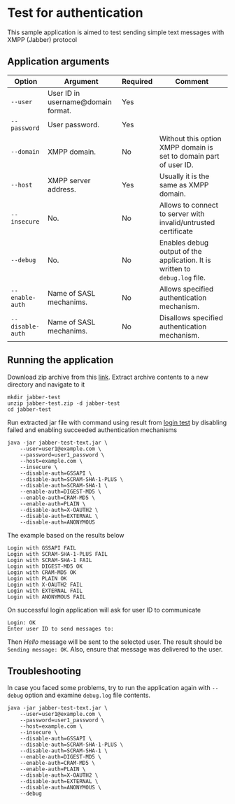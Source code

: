 # Test for authentication

This sample application is aimed to test sending simple text messages
with XMPP (Jabber) protocol

## Application arguments

| Option           | Argument                            | Required | Comment                                                                                 |
|------------------|-------------------------------------|----------|-----------------------------------------------------------------------------------------|
| `--user        ` | User ID in username@domain format.  | Yes      |                                                                                         |
| `--password    ` | User password.                      | Yes      |                                                                                         |
| `--domain      ` | XMPP domain.                        | No       | Without this option XMPP domain is set to domain part of user ID.                       |
| `--host        ` | XMPP server address.                | Yes      | Usually it is the same as XMPP domain.                                                  |
| `--insecure    ` | No.                                 | No       | Allows to connect to server with invalid/untrusted certificate                          |
| `--debug       ` | No.                                 | No       | Enables debug output of the application. It is written to `debug.log` file.             |
| `--enable-auth ` | Name of SASL mechanims.             | No       | Allows specified authentication mechanism.                                              |
| `--disable-auth` | Name of SASL mechanims.             | No       | Disallows specified authentication mechanism.                                           |

## Running the application

Download zip archive from this [link](https://github.com/axibase/jabber-test/releases/download/v1.0/jabber-test.zip).
Extract archive contents to a new directory and navigate to it

```
mkdir jabber-test
unzip jabber-test.zip -d jabber-test
cd jabber-test
```

Run extracted jar file with command using result from [login test](../jabber-test-login/README.md) by
disabling failed and enabling succeeded authentication mechanisms

```
java -jar jabber-test-text.jar \
    --user=user1@example.com \
    --password=user1_password \
    --host=example.com \
    --insecure \
    --disable-auth=GSSAPI \
    --disable-auth=SCRAM-SHA-1-PLUS \
    --disable-auth=SCRAM-SHA-1 \
    --enable-auth=DIGEST-MD5 \
    --enable-auth=CRAM-MD5 \
    --enable-auth=PLAIN \
    --disable-auth=X-OAUTH2 \
    --disable-auth=EXTERNAL \
    --disable-auth=ANONYMOUS
```

The example based on the results below

```
Login with GSSAPI FAIL
Login with SCRAM-SHA-1-PLUS FAIL
Login with SCRAM-SHA-1 FAIL
Login with DIGEST-MD5 OK
Login with CRAM-MD5 OK
Login with PLAIN OK
Login with X-OAUTH2 FAIL
Login with EXTERNAL FAIL
Login with ANONYMOUS FAIL
```

On successful login application will ask for user ID to communicate

```
Login: OK
Enter user ID to send messages to:
```

Then _Hello_ message will be sent to the selected user.
The result should be `Sending message: OK`. Also, ensure that message
was delivered to the user.

## Troubleshooting

In case you faced some problems, try to run the application again with
`--debug` option and examine `debug.log` file contents.

 ```
 java -jar jabber-test-text.jar \
     --user=user1@example.com \
     --password=user1_password \
     --host=example.com \
     --insecure \
     --disable-auth=GSSAPI \
     --disable-auth=SCRAM-SHA-1-PLUS \
     --disable-auth=SCRAM-SHA-1 \
     --enable-auth=DIGEST-MD5 \
     --enable-auth=CRAM-MD5 \
     --enable-auth=PLAIN \
     --disable-auth=X-OAUTH2 \
     --disable-auth=EXTERNAL \
     --disable-auth=ANONYMOUS \
     --debug
 ```
